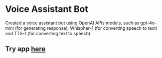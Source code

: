 # Voice Assistant Bot
Created a voice assistant bot using OpenAI APIs models, such as gpt-4o-mini (for generating response), Whispher-1 (for converting speech to text) and TTS-1 (for converting text to speech).

## Try app [here](https://personalvoiceassistant.streamlit.app/)
